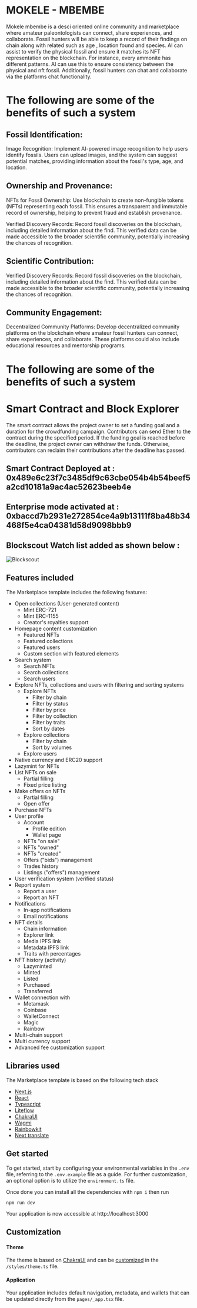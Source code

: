 # MOKELE - MBEMBE

Mokele mbembe is a desci oriented online community and marketplace where amateur paleontologists can connect, share experiences, and collaborate. Fossil hunters will be able to keep a record of their findings on chain along with related such as age , location found and species. AI can assist to verify the physical fossil and ensure it matches its NFT representation on the blockchain. For instance, every ammonite has different patterns. AI can use this to ensure consistency between the physical and nft fossil. Additionally, fossil hunters can chat and collaborate via the platforms chat functionality.


# The following are some of the benefits of such a system 

## Fossil Identification:
Image Recognition: Implement AI-powered image recognition to help users identify fossils. Users can upload images, and the system can suggest potential matches, providing information about the fossil's type, age, and location.

## Ownership and Provenance:
NFTs for Fossil Ownership: Use blockchain to create non-fungible tokens (NFTs) representing each fossil. This ensures a transparent and immutable record of ownership, helping to prevent fraud and establish provenance.

Verified Discovery Records: Record fossil discoveries on the blockchain, including detailed information about the find. This verified data can be made accessible to the broader scientific community, potentially increasing the chances of recognition.

## Scientific Contribution:
Verified Discovery Records: Record fossil discoveries on the blockchain, including detailed information about the find. This verified data can be made accessible to the broader scientific community, potentially increasing the chances of recognition.

## Community Engagement:
Decentralized Community Platforms: Develop decentralized community platforms on the blockchain where amateur fossil hunters can connect, share experiences, and collaborate. These platforms could also include educational resources and mentorship programs.

# The following are some of the benefits of such a system 

# Smart Contract and Block Explorer 

The smart contract allows the project owner to set a funding goal and a duration for the crowdfunding campaign. Contributors can send Ether to the contract during the specified period. If the funding goal is reached before the deadline, the project owner can withdraw the funds. Otherwise, contributors can reclaim their contributions after the deadline has passed.

## Smart Contract Deployed at : 0x489e6c23f7c3485df9c63cbe054b4b54beef5a2cd10181a9ac4ac52623beeb4e
## Enterprise mode activated at : 0xbaccd7b2931e272854ce4a9b13111f8ba48b34468f5e4ca04381d58d9098bbb9

##  Blockscout Watch list added as shown below : 

![Blockscout](https://github.com/Bleyle823/Mokele-Mbembe/assets/86532040/c4d3cff5-4ae6-40b9-8cfb-0986ed9926cb)


## Features included

The Marketplace template includes the following features:

- Open collections (User-generated content)
  - Mint ERC-721
  - Mint ERC-1155
  - Creator's royalties support
- Homepage content customization
  - Featured NFTs
  - Featured collections
  - Featured users
  - Custom section with featured elements
- Search system
  - Search NFTs
  - Search collections
  - Search users
- Explore NFTs, collections and users with filtering and sorting systems
  - Explore NFTs
    - Filter by chain
    - Filter by status
    - Filter by price
    - Filter by collection
    - Filter by traits
    - Sort by dates
  - Explore collections
    - Filter by chain
    - Sort by volumes
  - Explore users
- Native currency and ERC20 support
- Lazymint for NFTs
- List NFTs on sale
  - Partial filling
  - Fixed price listing
- Make offers on NFTs
  - Partial filling
  - Open offer
- Purchase NFTs
- User profile
  - Account
    - Profile edition
    - Wallet page
  - NFTs "on sale"
  - NFTs "owned"
  - NFTs "created"
  - Offers ("bids") management
  - Trades history
  - Listings ("offers") management
- User verification system (verified status)
- Report system
  - Report a user
  - Report an NFT
- Notifications
  - In-app notifications
  - Email notifications
- NFT details
  - Chain information
  - Explorer link
  - Media IPFS link
  - Metadata IPFS link
  - Traits with percentages
- NFT history (activity)
  - Lazyminted
  - Minted
  - Listed
  - Purchased
  - Transferred
- Wallet connection with
  - Metamask
  - Coinbase
  - WalletConnect
  - Magic
  - Rainbow
- Multi-chain support
- Multi currency support
- Advanced fee customization support



## Libraries used

The Marketplace template is based on the following tech stack

- [Next.js](https://nextjs.org/)
- [React](https://reactjs.org/)
- [Typescript](https://www.typescriptlang.org/)
- [Liteflow](https://liteflow.com/)
- [ChakraUI](https://chakra-ui.com/)
- [Wagmi](https://wagmi.sh/)
- [Rainbowkit](https://rainbowkit.com/)
- [Next translate](https://github.com/aralroca/next-translate)

## Get started

To get started, start by configuring your environmental variables in the `.env` file, referring to the `.env.example` file as a guide.
For further customization, an optional option is to utilize the `environment.ts` file.

Once done you can install all the dependencies with `npm i` then run

```
npm run dev
```

Your application is now accessible at http://localhost:3000

## Customization

#### Theme

The theme is based on [ChakraUI](https://chakra-ui.com/) and can be [customized](https://chakra-ui.com/docs/styled-system/customize-theme) in the `/styles/theme.ts` file.

#### Application

Your application includes default navigation, metadata, and wallets that can be updated directly from the `pages/_app.tsx` file.
